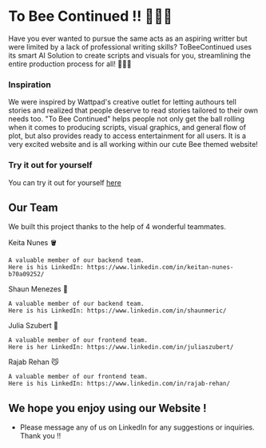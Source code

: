 # To Bee Continued !! 🐝🐝🐝

Have you ever wanted to pursue the same acts as an aspiring writter but were limited by a lack of professional writing skills? ToBeeContinued uses its smart AI Solution to create scripts and visuals for you, streamlining the entire production process for all! 📝🤖🐝

### Inspiration

We were inspired by Wattpad's creative outlet for letting authours tell stories and realized that people deserve to read stories tailored to their own needs too. "To Bee Continued" helps people not only get the ball rolling when it comes to producing scripts, visual graphics, and general flow of plot, but also provides ready to access entertainment for all users. It is a very excited website and is all working within our cute Bee themed website!

### Try it out for yourself

You can try it out for yourself [here](https://keitannunes.ca/tbc/)

## Our Team

We built this project thanks to the help of 4 wonderful teammates.

Keita Nunes 🪣
```
A valuable member of our backend team.
Here is his LinkedIn: https://www.linkedin.com/in/keitan-nunes-b70a09252/
```
Shaun Menezes 🐑
```
A valuable member of our backend team.
Here is his LinkedIn: https://www.linkedin.com/in/shaunmeric/
```
Julia Szubert 🌱
```
A valuable member of our frontend team.
Here is her LinkedIn: https://www.linkedin.com/in/juliaszubert/
```
Rajab Rehan 😼
```
A valuable member of our frontend team.
Here is his LinkedIn: https://www.linkedin.com/in/rajab-rehan/
```

## We hope you enjoy using our Website ! 

* Please message any of us on LinkedIn for any suggestions or inquiries. Thank you !!

